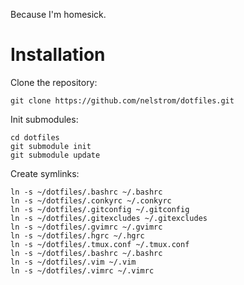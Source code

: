 Because I'm homesick.

Installation
============

Clone the repository:

	git clone https://github.com/nelstrom/dotfiles.git

Init submodules:

	cd dotfiles
	git submodule init
	git submodule update

Create symlinks:

	ln -s ~/dotfiles/.bashrc ~/.bashrc
	ln -s ~/dotfiles/.conkyrc ~/.conkyrc
	ln -s ~/dotfiles/.gitconfig ~/.gitconfig
	ln -s ~/dotfiles/.gitexcludes ~/.gitexcludes
	ln -s ~/dotfiles/.gvimrc ~/.gvimrc
	ln -s ~/dotfiles/.hgrc ~/.hgrc
	ln -s ~/dotfiles/.tmux.conf ~/.tmux.conf
	ln -s ~/dotfiles/.bashrc ~/.bashrc
	ln -s ~/dotfiles/.vim ~/.vim
	ln -s ~/dotfiles/.vimrc ~/.vimrc
